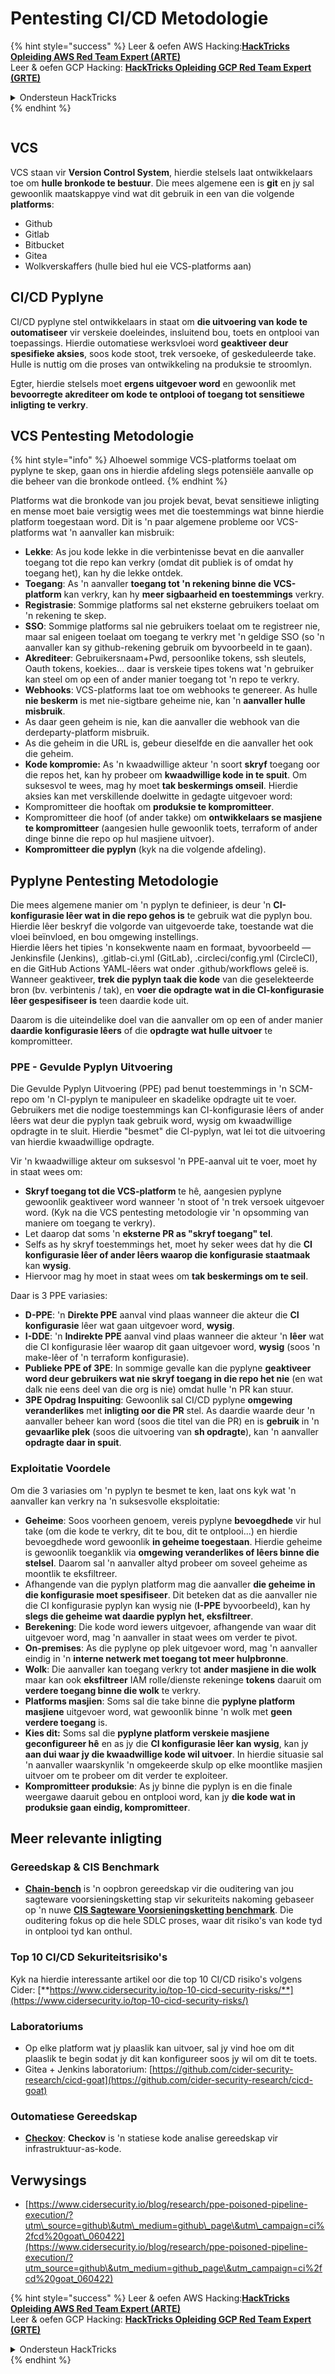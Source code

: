 # Pentesting CI/CD Metodologie

{% hint style="success" %}
Leer & oefen AWS Hacking:<img src="../.gitbook/assets/image (1) (1) (1).png" alt="" data-size="line">[**HackTricks Opleiding AWS Red Team Expert (ARTE)**](https://training.hacktricks.xyz/courses/arte)<img src="../.gitbook/assets/image (1) (1) (1).png" alt="" data-size="line">\
Leer & oefen GCP Hacking: <img src="../.gitbook/assets/image (2).png" alt="" data-size="line">[**HackTricks Opleiding GCP Red Team Expert (GRTE)**<img src="../.gitbook/assets/image (2).png" alt="" data-size="line">](https://training.hacktricks.xyz/courses/grte)

<details>

<summary>Ondersteun HackTricks</summary>

* Kyk na die [**subskripsie planne**](https://github.com/sponsors/carlospolop)!
* **Sluit aan by die** 💬 [**Discord groep**](https://discord.gg/hRep4RUj7f) of die [**telegram groep**](https://t.me/peass) of **volg** ons op **Twitter** 🐦 [**@hacktricks\_live**](https://twitter.com/hacktricks_live)**.**
* **Deel hacking truuks deur PRs in te dien na die** [**HackTricks**](https://github.com/carlospolop/hacktricks) en [**HackTricks Cloud**](https://github.com/carlospolop/hacktricks-cloud) github repos.

</details>
{% endhint %}

<figure><img src="../.gitbook/assets/CLOUD-logo-letters.svg" alt=""><figcaption></figcaption></figure>

## VCS

VCS staan vir **Version Control System**, hierdie stelsels laat ontwikkelaars toe om **hulle bronkode te bestuur**. Die mees algemene een is **git** en jy sal gewoonlik maatskappye vind wat dit gebruik in een van die volgende **platforms**:

* Github
* Gitlab
* Bitbucket
* Gitea
* Wolkverskaffers (hulle bied hul eie VCS-platforms aan)

## CI/CD Pyplyne

CI/CD pyplyne stel ontwikkelaars in staat om **die uitvoering van kode te outomatiseer** vir verskeie doeleindes, insluitend bou, toets en ontplooi van toepassings. Hierdie outomatiese werksvloei word **geaktiveer deur spesifieke aksies**, soos kode stoot, trek versoeke, of geskeduleerde take. Hulle is nuttig om die proses van ontwikkeling na produksie te stroomlyn.

Egter, hierdie stelsels moet **ergens uitgevoer word** en gewoonlik met **bevoorregte akrediteer om kode te ontplooi of toegang tot sensitiewe inligting te verkry**.

## VCS Pentesting Metodologie

{% hint style="info" %}
Alhoewel sommige VCS-platforms toelaat om pyplyne te skep, gaan ons in hierdie afdeling slegs potensiële aanvalle op die beheer van die bronkode ontleed.
{% endhint %}

Platforms wat die bronkode van jou projek bevat, bevat sensitiewe inligting en mense moet baie versigtig wees met die toestemmings wat binne hierdie platform toegestaan word. Dit is 'n paar algemene probleme oor VCS-platforms wat 'n aanvaller kan misbruik:

* **Lekke**: As jou kode lekke in die verbintenisse bevat en die aanvaller toegang tot die repo kan verkry (omdat dit publiek is of omdat hy toegang het), kan hy die lekke ontdek.
* **Toegang**: As 'n aanvaller **toegang tot 'n rekening binne die VCS-platform** kan verkry, kan hy **meer sigbaarheid en toestemmings** verkry.
* **Registrasie**: Sommige platforms sal net eksterne gebruikers toelaat om 'n rekening te skep.
* **SSO**: Sommige platforms sal nie gebruikers toelaat om te registreer nie, maar sal enigeen toelaat om toegang te verkry met 'n geldige SSO (so 'n aanvaller kan sy github-rekening gebruik om byvoorbeeld in te gaan).
* **Akrediteer**: Gebruikersnaam+Pwd, persoonlike tokens, ssh sleutels, Oauth tokens, koekies... daar is verskeie tipes tokens wat 'n gebruiker kan steel om op een of ander manier toegang tot 'n repo te verkry.
* **Webhooks**: VCS-platforms laat toe om webhooks te genereer. As hulle **nie beskerm** is met nie-sigtbare geheime nie, kan 'n **aanvaller hulle misbruik**.
* As daar geen geheim is nie, kan die aanvaller die webhook van die derdeparty-platform misbruik.
* As die geheim in die URL is, gebeur dieselfde en die aanvaller het ook die geheim.
* **Kode kompromie:** As 'n kwaadwillige akteur 'n soort **skryf** toegang oor die repos het, kan hy probeer om **kwaadwillige kode in te spuit**. Om suksesvol te wees, mag hy moet **tak beskermings omseil**. Hierdie aksies kan met verskillende doelwitte in gedagte uitgevoer word:
* Kompromitteer die hooftak om **produksie te kompromitteer**.
* Kompromitteer die hoof (of ander takke) om **ontwikkelaars se masjiene te kompromitteer** (aangesien hulle gewoonlik toets, terraform of ander dinge binne die repo op hul masjiene uitvoer).
* **Kompromitteer die pyplyn** (kyk na die volgende afdeling).

## Pyplyne Pentesting Metodologie

Die mees algemene manier om 'n pyplyn te definieer, is deur 'n **CI-konfigurasie lêer wat in die repo gehos is** te gebruik wat die pyplyn bou. Hierdie lêer beskryf die volgorde van uitgevoerde take, toestande wat die vloei beïnvloed, en bou omgewing instellings.\
Hierdie lêers het tipies 'n konsekwente naam en formaat, byvoorbeeld — Jenkinsfile (Jenkins), .gitlab-ci.yml (GitLab), .circleci/config.yml (CircleCI), en die GitHub Actions YAML-lêers wat onder .github/workflows geleë is. Wanneer geaktiveer, **trek die pyplyn taak die kode** van die geselekteerde bron (bv. verbintenis / tak), en **voer die opdragte wat in die CI-konfigurasie lêer gespesifiseer is** teen daardie kode uit.

Daarom is die uiteindelike doel van die aanvaller om op een of ander manier **daardie konfigurasie lêers** of die **opdragte wat hulle uitvoer** te kompromitteer.

### PPE - Gevulde Pyplyn Uitvoering

Die Gevulde Pyplyn Uitvoering (PPE) pad benut toestemmings in 'n SCM-repo om 'n CI-pyplyn te manipuleer en skadelike opdragte uit te voer. Gebruikers met die nodige toestemmings kan CI-konfigurasie lêers of ander lêers wat deur die pyplyn taak gebruik word, wysig om kwaadwillige opdragte in te sluit. Hierdie "besmet" die CI-pyplyn, wat lei tot die uitvoering van hierdie kwaadwillige opdragte.

Vir 'n kwaadwillige akteur om suksesvol 'n PPE-aanval uit te voer, moet hy in staat wees om:

* **Skryf toegang tot die VCS-platform** te hê, aangesien pyplyne gewoonlik geaktiveer word wanneer 'n stoot of 'n trek versoek uitgevoer word. (Kyk na die VCS pentesting metodologie vir 'n opsomming van maniere om toegang te verkry).
* Let daarop dat soms 'n **eksterne PR as "skryf toegang" tel**.
* Selfs as hy skryf toestemmings het, moet hy seker wees dat hy die **CI konfigurasie lêer of ander lêers waarop die konfigurasie staatmaak** kan **wysig**.
* Hiervoor mag hy moet in staat wees om **tak beskermings om te seil**.

Daar is 3 PPE variasies:

* **D-PPE**: 'n **Direkte PPE** aanval vind plaas wanneer die akteur die **CI konfigurasie** lêer wat gaan uitgevoer word, **wysig**.
* **I-DDE**: 'n **Indirekte PPE** aanval vind plaas wanneer die akteur 'n **lêer** wat die CI konfigurasie lêer waarop dit gaan uitgevoer word, **wysig** (soos 'n make-lêer of 'n terraform konfigurasie).
* **Publieke PPE of 3PE**: In sommige gevalle kan die pyplyne **geaktiveer word deur gebruikers wat nie skryf toegang in die repo het nie** (en wat dalk nie eens deel van die org is nie) omdat hulle 'n PR kan stuur.
* **3PE Opdrag Inspuiting**: Gewoonlik sal CI/CD pyplyne **omgewing veranderlikes** met **inligting oor die PR** stel. As daardie waarde deur 'n aanvaller beheer kan word (soos die titel van die PR) en is **gebruik** in 'n **gevaarlike plek** (soos die uitvoering van **sh opdragte**), kan 'n aanvaller **opdragte daar in spuit**.

### Exploitatie Voordele

Om die 3 variasies om 'n pyplyn te besmet te ken, laat ons kyk wat 'n aanvaller kan verkry na 'n suksesvolle eksploitatie:

* **Geheime**: Soos voorheen genoem, vereis pyplyne **bevoegdhede** vir hul take (om die kode te verkry, dit te bou, dit te ontplooi...) en hierdie bevoegdhede word gewoonlik **in geheime toegestaan**. Hierdie geheime is gewoonlik toeganklik via **omgewing veranderlikes of lêers binne die stelsel**. Daarom sal 'n aanvaller altyd probeer om soveel geheime as moontlik te eksfiltreer.
* Afhangende van die pyplyn platform mag die aanvaller **die geheime in die konfigurasie moet spesifiseer**. Dit beteken dat as die aanvaller nie die CI konfigurasie pyplyn kan wysig nie (**I-PPE** byvoorbeeld), kan hy **slegs die geheime wat daardie pyplyn het, eksfiltreer**.
* **Berekening**: Die kode word iewers uitgevoer, afhangende van waar dit uitgevoer word, mag 'n aanvaller in staat wees om verder te pivot.
* **On-premises**: As die pyplyne op plek uitgevoer word, mag 'n aanvaller eindig in 'n **interne netwerk met toegang tot meer hulpbronne**.
* **Wolk**: Die aanvaller kan toegang verkry tot **ander masjiene in die wolk** maar kan ook **eksfiltreer** IAM rolle/dienste rekeninge **tokens** daaruit om **verdere toegang binne die wolk** te verkry.
* **Platforms masjien**: Soms sal die take binne die **pyplyne platform masjiene** uitgevoer word, wat gewoonlik binne 'n wolk met **geen verdere toegang** is.
* **Kies dit:** Soms sal die **pyplyne platform verskeie masjiene geconfigureer hê** en as jy die **CI konfigurasie lêer kan wysig**, kan jy **aan dui waar jy die kwaadwillige kode wil uitvoer**. In hierdie situasie sal 'n aanvaller waarskynlik 'n omgekeerde skulp op elke moontlike masjien uitvoer om te probeer om dit verder te exploiteer.
* **Kompromitteer produksie**: As jy binne die pyplyn is en die finale weergawe daaruit gebou en ontplooi word, kan jy **die kode wat in produksie gaan eindig, kompromitteer**.

## Meer relevante inligting

### Gereedskap & CIS Benchmark

* [**Chain-bench**](https://github.com/aquasecurity/chain-bench) is 'n oopbron gereedskap vir die ouditering van jou sagteware voorsieningsketting stap vir sekuriteits nakoming gebaseer op 'n nuwe [**CIS Sagteware Voorsieningsketting benchmark**](https://github.com/aquasecurity/chain-bench/blob/main/docs/CIS-Software-Supply-Chain-Security-Guide-v1.0.pdf). Die ouditering fokus op die hele SDLC proses, waar dit risiko's van kode tyd in ontplooi tyd kan onthul.

### Top 10 CI/CD Sekuriteitsrisiko's

Kyk na hierdie interessante artikel oor die top 10 CI/CD risiko's volgens Cider: [**https://www.cidersecurity.io/top-10-cicd-security-risks/**](https://www.cidersecurity.io/top-10-cicd-security-risks/)

### Laboratoriums

* Op elke platform wat jy plaaslik kan uitvoer, sal jy vind hoe om dit plaaslik te begin sodat jy dit kan konfigureer soos jy wil om dit te toets.
* Gitea + Jenkins laboratorium: [https://github.com/cider-security-research/cicd-goat](https://github.com/cider-security-research/cicd-goat)

### Outomatiese Gereedskap

* [**Checkov**](https://github.com/bridgecrewio/checkov): **Checkov** is 'n statiese kode analise gereedskap vir infrastruktuur-as-kode.

## Verwysings

* [https://www.cidersecurity.io/blog/research/ppe-poisoned-pipeline-execution/?utm\_source=github\&utm\_medium=github\_page\&utm\_campaign=ci%2fcd%20goat\_060422](https://www.cidersecurity.io/blog/research/ppe-poisoned-pipeline-execution/?utm_source=github\&utm_medium=github_page\&utm_campaign=ci%2fcd%20goat_060422)

{% hint style="success" %}
Leer & oefen AWS Hacking:<img src="../.gitbook/assets/image (1) (1) (1).png" alt="" data-size="line">[**HackTricks Opleiding AWS Red Team Expert (ARTE)**](https://training.hacktricks.xyz/courses/arte)<img src="../.gitbook/assets/image (1) (1) (1).png" alt="" data-size="line">\
Leer & oefen GCP Hacking: <img src="../.gitbook/assets/image (2).png" alt="" data-size="line">[**HackTricks Opleiding GCP Red Team Expert (GRTE)**<img src="../.gitbook/assets/image (2).png" alt="" data-size="line">](https://training.hacktricks.xyz/courses/grte)

<details>

<summary>Ondersteun HackTricks</summary>

* Kyk na die [**subskripsie planne**](https://github.com/sponsors/carlospolop)!
* **Sluit aan by die** 💬 [**Discord groep**](https://discord.gg/hRep4RUj7f) of die [**telegram groep**](https://t.me/peass) of **volg** ons op **Twitter** 🐦 [**@hacktricks\_live**](https://twitter.com/hacktricks_live)**.**
* **Deel hacking truuks deur PRs in te dien na die** [**HackTricks**](https://github.com/carlospolop/hacktricks) en [**HackTricks Cloud**](https://github.com/carlospolop/hacktricks-cloud) github repos.

</details>
{% endhint %}
